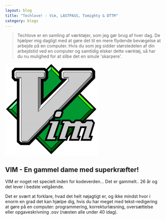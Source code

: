 ```yaml
---
layout: blog
title: "Techlove! - Vim, LASTPASS, Tomighty & DTTM"
category: blogs
---
```


> Techlove er en samling af værktøjer, som jeg gør brug af hver dag. De hjælper mig dagligt med at gøre det til en mere flydende bevægelse at arbejde på en computer. Hvis du som jeg sidder størstedelen af din arbejdstid ved en computer og samtidig elsker dette værktøj, så har du nu mulighed for at slibe det en smule 'skarpere'.


![VIM Editor logo](/assets/vim-editor-logo.png)

## VIM - En gammel dame med superkræfter!

VIM er noget ret specielt inden for kodeverden... Det er gammelt.. 26 år og det lever i bedste velgående.

Det er svært at forklare, hvad det helt nøjagtigt er, og ikke mindst hvor i enorm en grad det kan hjælpe dig, hvis du har meget med tekst-redigering at gøre på en computer: programmering, korrekturlæsning, oversættelse eller opgaveskrivning .osv (næsten alle under 40 idag).



